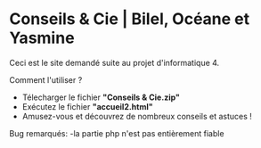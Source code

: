 # Conseils & Cie | Bilel, Océane et Yasmine

Ceci est le site demandé suite au projet d'informatique 4.

Comment l'utiliser ?

- Télecharger le fichier **"Conseils & Cie.zip"**
- Exécutez le fichier **"accueil2.html"**
- Amusez-vous et découvrez de nombreux conseils et astuces !



Bug remarqués: -la partie php n'est pas entièrement fiable


